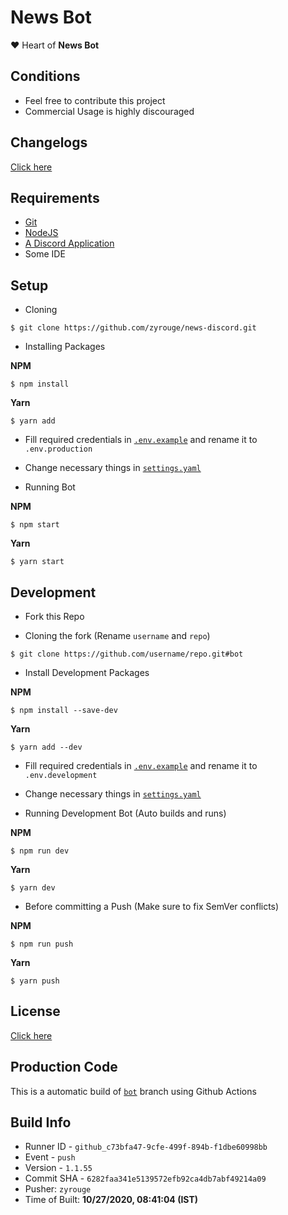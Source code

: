 # News Bot

❤️ Heart of **News Bot**

## Conditions

-   Feel free to contribute this project
-   Commercial Usage is highly discouraged

## Changelogs

[Click here](changelogs.md)

## Requirements

-   [Git](https://git-scm.com/downloads)
-   [NodeJS](https://nodejs.org/en/download/)
-   [A Discord Application](https://discord.com/developers/applications)
-   Some IDE

## Setup

-   Cloning

```console
$ git clone https://github.com/zyrouge/news-discord.git
```

-   Installing Packages

**NPM**

```console
$ npm install
```

**Yarn**

```console
$ yarn add
```

-   Fill required credentials in [`.env.example`](.env.example) and rename it to `.env.production`

-   Change necessary things in [`settings.yaml`](settings.yaml)

-   Running Bot

**NPM**

```console
$ npm start
```

**Yarn**

```console
$ yarn start
```

## Development

-   Fork this Repo

-   Cloning the fork (Rename `username` and `repo`)

```console
$ git clone https://github.com/username/repo.git#bot
```

-   Install Development Packages

**NPM**

```console
$ npm install --save-dev
```

**Yarn**

```console
$ yarn add --dev
```

-   Fill required credentials in [`.env.example`](.env.example) and rename it to `.env.development`

-   Change necessary things in [`settings.yaml`](settings.yaml)

-   Running Development Bot (Auto builds and runs)

**NPM**

```console
$ npm run dev
```

**Yarn**

```console
$ yarn dev
```

-   Before committing a Push (Make sure to fix SemVer conflicts)

**NPM**

```console
$ npm run push
```

**Yarn**

```console
$ yarn push
```

## License

[Click here](LICENSE)


## Production Code
This is a automatic build of [`bot`](https://github.com/zyrouge/news-discord/tree/bot) branch using Github Actions
## Build Info
* Runner ID - `github_c73bfa47-9cfe-499f-894b-f1dbe60998bb`
* Event - `push`
* Version - `1.1.55`
* Commit SHA - `6282faa341e5139572efb92ca4db7abf49214a09`
* Pusher: `zyrouge`
* Time of Built: **10/27/2020, 08:41:04 (IST)**